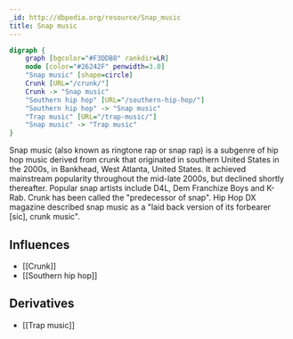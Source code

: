 ```yaml
---
_id: http://dbpedia.org/resource/Snap_music
title: Snap music
---
```


```dot
digraph {
	graph [bgcolor="#F3DDB8" rankdir=LR]
	node [color="#26242F" penwidth=3.0]
	"Snap music" [shape=circle]
	Crunk [URL="/crunk/"]
	Crunk -> "Snap music"
	"Southern hip hop" [URL="/southern-hip-hop/"]
	"Southern hip hop" -> "Snap music"
	"Trap music" [URL="/trap-music/"]
	"Snap music" -> "Trap music"
}
```

Snap music (also known as ringtone rap or snap rap) is a subgenre of hip hop music derived from crunk that originated in southern United States in the 2000s, in Bankhead, West Atlanta, United States. It achieved mainstream popularity throughout the mid-late 2000s, but declined shortly thereafter. Popular snap artists include D4L, Dem Franchize Boys and K-Rab. Crunk has been called the "predecessor of snap". Hip Hop DX magazine described snap music as a "laid back version of its forbearer [sic], crunk music".

## Influences
- [[Crunk]]
- [[Southern hip hop]]

## Derivatives
- [[Trap music]]
